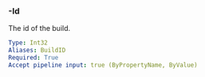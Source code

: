 ### -Id

The id of the build.

```yaml
Type: Int32
Aliases: BuildID
Required: True
Accept pipeline input: true (ByPropertyName, ByValue)
```